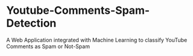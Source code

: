 # Youtube-Comments-Spam-Detection
A Web Application integrated with Machine Learning to classify YouTube Comments as Spam or Not-Spam

